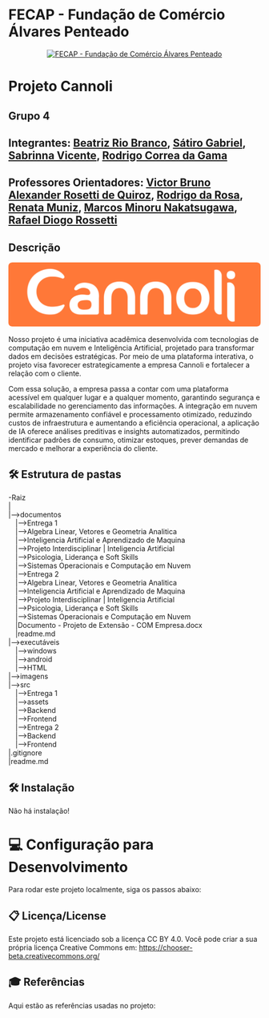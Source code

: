 
# FECAP - Fundação de Comércio Álvares Penteado

<p align="center">
<a href= "https://www.fecap.br/"><img src="https://encrypted-tbn0.gstatic.com/images?q=tbn:ANd9GcRhZPrRa89Kma0ZZogxm0pi-tCn_TLKeHGVxywp-LXAFGR3B1DPouAJYHgKZGV0XTEf4AE&usqp=CAU" alt="FECAP - Fundação de Comércio Álvares Penteado" border="0"></a>
</p>

# Projeto Cannoli

## Grupo 4

## Integrantes: <a href="https://www.linkedin.com/in/biaib/">Beatriz Rio Branco</a>, <a href="https://www.linkedin.com/in/s%C3%A1tiro-gabriel-27081430b/">Sátiro Gabriel</a>, <a href="https://www.linkedin.com/in/sabrinna-vicente-049225306/">Sabrinna Vicente</a>, <a href="https://www.linkedin.com/in/rodrigocgama04/">Rodrigo Correa da Gama</a>

## Professores Orientadores: <a href="https://www.linkedin.com/in/victorbarq/">Victor Bruno Alexander Rosetti de Quiroz</a>, <a href="https://www.linkedin.com/in/rodrigo-da-rosa-phd/">Rodrigo da Rosa</a>, <a href="https://www.linkedin.com/in/remuniz/">Renata Muniz</a>, <a href="https://www.linkedin.com/in/marcosminorunakatsugawa/">Marcos Minoru Nakatsugawa</a>, <a href="https://www.linkedin.com/in/rafael-diogo-rossetti/">Rafael Diogo Rossetti </a>

## Descrição

<p align="center">
<img src="imagens/CannoliFoods.png" alt="Cannoli" border="0">
</p>

Nosso projeto é uma iniciativa acadêmica desenvolvida com tecnologias de computação em nuvem e Inteligência Artificial, projetado para transformar dados em decisões estratégicas. Por meio de uma plataforma interativa, o projeto visa favorecer estrategicamente a empresa Cannoli e fortalecer a relação com o cliente.

Com essa solução, a empresa passa a contar com uma plataforma acessível em qualquer lugar e a qualquer momento, garantindo segurança e escalabilidade no gerenciamento das informações. A integração em nuvem permite armazenamento confiável e processamento otimizado, reduzindo custos de infraestrutura e aumentando a eficiência operacional, a aplicação de IA oferece análises preditivas e insights automatizados, permitindo identificar padrões de consumo, otimizar estoques, prever demandas de mercado e melhorar a experiência do cliente.

## 🛠 Estrutura de pastas

-Raiz<br>
|<br>
|-->documentos<br>
  &emsp;|-->Entrega 1<br>
    &emsp;|-->Algebra Linear, Vetores e Geometria Analitica<br>
    &emsp;|-->Inteligencia Artificial e Aprendizado de Maquina<br>
    &emsp;|-->Projeto Interdisciplinar | Inteligencia Artificial<br>
    &emsp;|-->Psicologia, Liderança e Soft Skills<br>
    &emsp;|-->Sistemas Operacionais e Computação em Nuvem<br>
  &emsp;|-->Entrega 2<br>
    &emsp;|-->Algebra Linear, Vetores e Geometria Analitica<br>
    &emsp;|-->Inteligencia Artificial e Aprendizado de Maquina<br>
    &emsp;|-->Projeto Interdisciplinar | Inteligencia Artificial<br>
    &emsp;|-->Psicologia, Liderança e Soft Skills<br>
    &emsp;|-->Sistemas Operacionais e Computação em Nuvem<br>
  &emsp;|Documento - Projeto de Extensão - COM Empresa.docx<br>
  &emsp;|readme.md<br>
|-->executáveis<br>
  &emsp;|-->windows<br>
  &emsp;|-->android<br>
  &emsp;|-->HTML<br>
|-->imagens<br>
|-->src<br>
  &emsp;|-->Entrega 1<br>
    &emsp;|-->assets<br>
    &emsp;|-->Backend<br>
    &emsp;|-->Frontend<br>
  &emsp;|-->Entrega 2<br>
    &emsp;|-->Backend<br>
    &emsp;|-->Frontend<br>
|.gitignore<br>
|readme.md<br>

## 🛠 Instalação

Não há instalação! 

# 💻 Configuração para Desenvolvimento

Para rodar este projeto localmente, siga os passos abaixo:

## 📋 Licença/License
Este projeto está licenciado sob a licença CC BY 4.0.
Você pode criar a sua própria licença Creative Commons em: https://chooser-beta.creativecommons.org/

## 🎓 Referências

Aqui estão as referências usadas no projeto:

